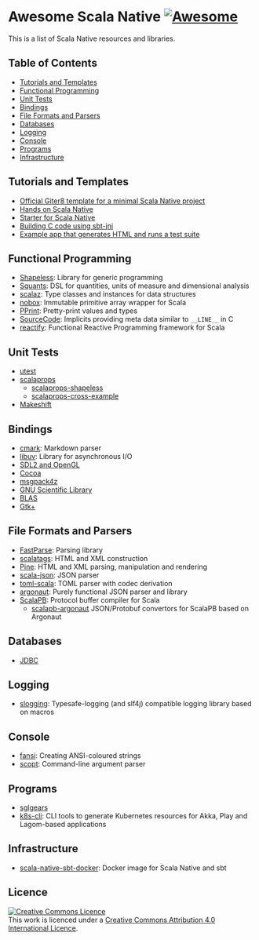 # Awesome Scala Native [![Awesome](https://awesome.re/badge.svg)](https://awesome.re)

This is a list of Scala Native resources and libraries.

## Table of Contents
* [Tutorials and Templates](#tutorials-and-templates)
* [Functional Programming](#functional-programming)
* [Unit Tests](#unit-tests)
* [Bindings](#bindings)
* [File Formats and Parsers](#file-formats-and-parsers)
* [Databases](#databases)
* [Logging](#logging)
* [Console](#console)
* [Programs](#programs)
* [Infrastructure](#infrastructure)

## Tutorials and Templates
* [Official Giter8 template for a minimal Scala Native project](https://github.com/scala-native/scala-native.g8)
* [Hands on Scala Native](https://github.com/MasseGuillaume/hands-on-scala-native)
* [Starter for Scala Native](https://github.com/GnaneshKunal/scala-native-starter)
* [Building C code using sbt-jni](https://github.com/nadavwr/scala-native-sbt-jni-example)
* [Example app that generates HTML and runs a test suite](https://github.com/lihaoyi/scala-native-example-app)

## Functional Programming
* [Shapeless](https://github.com/milessabin/shapeless): Library for generic programming
* [Squants](https://github.com/typelevel/squants): DSL for quantities, units of measure and dimensional analysis
* [scalaz](https://github.com/scalaz/scalaz): Type classes and instances for data structures
* [nobox](https://github.com/xuwei-k/nobox): Immutable primitive array wrapper for Scala
* [PPrint](https://github.com/lihaoyi/PPrint): Pretty-print values and types
* [SourceCode](https://github.com/lihaoyi/sourcecode): Implicits providing meta data similar to `__LINE__` in C
* [reactify](https://github.com/outr/reactify): Functional Reactive Programming framework for Scala

## Unit Tests
* [utest](https://github.com/lihaoyi/utest)
* [scalaprops](https://github.com/scalaprops/scalaprops)
    * [scalaprops-shapeless](https://github.com/scalaprops/scalaprops-shapeless)
    * [scalaprops-cross-example](https://github.com/scalaprops/scalaprops-cross-example)
* [Makeshift](https://github.com/nadavwr/makeshift)

## Bindings
* [cmark](https://github.com/sparsetech/cmark-scala): Markdown parser
* [libuv](https://github.com/TimothyKlim/scala-native-libuv): Library for asynchronous I/O
* [SDL2 and OpenGL](https://github.com/regb/scalanative-graphics-bindings)
* [Cocoa](https://github.com/jokade/scalanative-cocoa)
* [msgpack4z](https://github.com/msgpack4z/msgpack4z-native)
* [GNU Scientific Library](https://github.com/ruivieira/scala-gsl)
* [BLAS](https://github.com/ekrich/scala-native-ml)
* [Gtk+](https://github.com/jokade/scalanative-gtk)

## File Formats and Parsers
* [FastParse](https://github.com/lihaoyi/fastparse): Parsing library
* [scalatags](https://github.com/lihaoyi/scalatags):  HTML and XML construction
* [Pine](https://github.com/sparsetech/pine): HTML and XML parsing, manipulation and rendering
* [scala-json](https://github.com/MediaMath/scala-json): JSON parser
* [toml-scala](https://github.com/sparsetech/toml-scala): TOML parser with codec derivation
* [argonaut](https://github.com/argonaut-io/argonaut): Purely functional JSON parser and library
* [ScalaPB](https://github.com/scalapb/ScalaPB): Protocol buffer compiler for Scala
    * [scalapb-argonaut](https://github.com/scalapb-json/scalapb-argonaut) JSON/Protobuf convertors for ScalaPB based on Argonaut

## Databases
* [JDBC](https://github.com/jokade/scalanative-jdbc)

## Logging
* [slogging](https://github.com/jokade/slogging): Typesafe-logging (and slf4j) compatible logging library based on macros

## Console
* [fansi](https://github.com/lihaoyi/fansi): Creating ANSI-coloured strings
* [scopt](https://github.com/scopt/scopt): Command-line argument parser

## Programs
* [sglgears](https://github.com/Milyardo/sglgears)
* [k8s-cli](https://github.com/fsat/k8s-cli): CLI tools to generate Kubernetes resources for Akka, Play and Lagom-based applications

## Infrastructure
* [scala-native-sbt-docker](https://github.com/ScalaWilliam/scala-native-sbt-docker): Docker image for Scala Native and sbt

## Licence
<a rel="licence" href="http://creativecommons.org/licenses/by/4.0/"><img alt="Creative Commons Licence" style="border-width:0" src="https://i.creativecommons.org/l/by/4.0/88x31.png" /></a><br />This work is licenced under a <a rel="licence" href="http://creativecommons.org/licenses/by/4.0/">Creative Commons Attribution 4.0 International Licence</a>.
